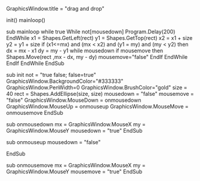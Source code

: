 GraphicsWindow.title = "drag and drop"

init()
mainloop()

sub mainloop
    while true
        While not[mousedown]
            Program.Delay(200)
        EndWhile
        x1 = Shapes.GetLeft(rect)
        y1 = Shapes.GetTop(rect)
        x2 = x1 + size
        y2 = y1 + size
        if (x1<=mx) and (mx < x2) and (y1 = my) and (my < y2) then
            dx = mx - x1
            dy = my - y1
            while mousedown
                if mousemove then
                    Shapes.Move(rect ,mx - dx, my - dy)
                    mousemove="false"
                EndIf
            EndWhile
        EndIf
        EndWhile
EndSub 

sub init
    not = "true false; false=true"
    GraphicsWindow.BackgroundColor="#333333"
    GraphicsWindow.PenWidth=0
    GraphicsWindow.BrushColor="gold"
    size = 40
    rect = Shapes.AddEllipse(size, size)
    mousedown = "false"
    mousemove = "false"
    GraphicsWindow.MouseDown = onmousedown
    GraphicsWindow.MouseUp = onmouseup
    GraphicsWindow.MouseMove = onmousemove
EndSub

sub onmousedown
    mx = GraphicsWindow.MouseX
    my = GraphicsWindow.MouseY
    mousedown = "true"
EndSub
 
sub onmouseup
    mousedown = "false"

EndSub
 
sub onmousemove
    mx = GraphicsWindow.MouseX
    my = GraphicsWindow.MouseY
    mousemove = "true"
EndSub
